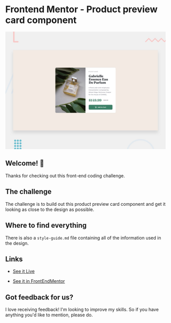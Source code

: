 # Frontend Mentor - Product preview card component

![Design preview for the Product preview card component coding challenge]( ./images/desktop-preview.jpg )

## Welcome! 👋

Thanks for checking out this front-end coding challenge.


## The challenge

The challenge is to build out this product preview card component and get it looking as close to the design as possible.


## Where to find everything

There is also a `style-guide.md` file containing all of the information used in the design.


## Links
- [See it Live](https://tczr.github.io/frontEndMentor-challenges/product-preview-card-component-main)

- [See it in FrontEndMentor]()

## Got feedback for us?

I love receiving feedback! I'm looking to improve my skills. So if you have anything you'd like to mention, please do.

